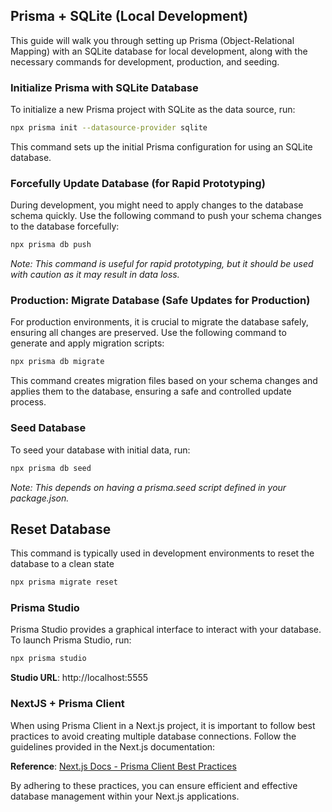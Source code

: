 ## Prisma + SQLite (Local Development)

This guide will walk you through setting up Prisma (Object-Relational Mapping) with an SQLite database for local development, along with the necessary commands for development, production, and seeding.

### Initialize Prisma with SQLite Database

To initialize a new Prisma project with SQLite as the data source, run:

```sh
npx prisma init --datasource-provider sqlite
```

This command sets up the initial Prisma configuration for using an SQLite database.

### Forcefully Update Database (for Rapid Prototyping)

During development, you might need to apply changes to the database schema quickly. Use the following command to push your schema changes to the database forcefully:

```sh
npx prisma db push
```

_Note: This command is useful for rapid prototyping, but it should be used with caution as it may result in data loss._

### Production: Migrate Database (Safe Updates for Production)

For production environments, it is crucial to migrate the database safely, ensuring all changes are preserved. Use the following command to generate and apply migration scripts:

```sh
npx prisma db migrate
```

This command creates migration files based on your schema changes and applies them to the database, ensuring a safe and controlled update process.

### Seed Database

To seed your database with initial data, run:

```sh
npx prisma db seed
```

_Note: This depends on having a prisma.seed script defined in your package.json._

## Reset Database

This command is typically used in development environments to reset the database to a clean state

```sh
npx prisma migrate reset
```

### Prisma Studio

Prisma Studio provides a graphical interface to interact with your database. To launch Prisma Studio, run:

```sh
npx prisma studio
```

**Studio URL**: http://localhost:5555

### NextJS + Prisma Client

When using Prisma Client in a Next.js project, it is important to follow best practices to avoid creating multiple database connections. Follow the guidelines provided in the Next.js documentation:

**Reference**: [Next.js Docs - Prisma Client Best Practices](https://www.prisma.io/docs/orm/more/help-and-troubleshooting/help-articles/nextjs-prisma-client-dev-practices)

By adhering to these practices, you can ensure efficient and effective database management within your Next.js applications.
